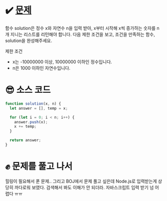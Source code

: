 # ✔️ [문제](https://programmers.co.kr/learn/courses/30/lessons/12954)
함수 solution은 정수 x와 자연수 n을 입력 받아, x부터 시작해 x씩 증가하는 숫자를 n개 지니는 리스트를 리턴해야 합니다. 다음 제한 조건을 보고, 조건을 만족하는 함수, solution을 완성해주세요.

제한 조건

- x는 -10000000 이상, 10000000 이하인 정수입니다.
- n은 1000 이하인 자연수입니다.

# 😎 소스 코드
```javascript
function solution(x, n) {
  let answer = [], temp = x;

  for (let i = 0; i < n; i++) {
    answer.push(x);
    x += temp;
  }

  return answer;
}
```

# ✊ 문제를 풀고 나서
힐링이 필요해서 푼 문제..
그리고 BOJ에서 문제 풀고 싶은데 Node.js로 입력받는게 상당히 까다로워 보였다. 검색해서 봐도 이해가 안 되더라. 자바스크립트 입력 받기 넘 어렵다 ㅠㅠ

